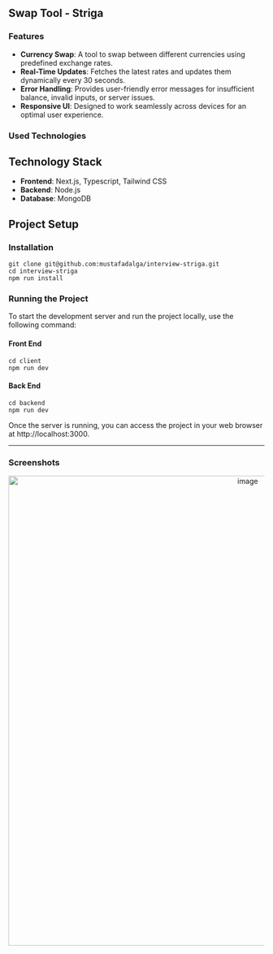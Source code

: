 ## Swap Tool - Striga


### Features
- **Currency Swap**: A tool to swap between different currencies using predefined exchange rates.
- **Real-Time Updates**: Fetches the latest rates and updates them dynamically every 30 seconds.
- **Error Handling**: Provides user-friendly error messages for insufficient balance, invalid inputs, or server issues.
- **Responsive UI**: Designed to work seamlessly across devices for an optimal user experience.

### Used Technologies

## Technology Stack
- **Frontend**: Next.js, Typescript, Tailwind CSS
- **Backend**: Node.js
- **Database**: MongoDB

## Project Setup

### Installation

```
git clone git@github.com:mustafadalga/interview-striga.git
cd interview-striga
npm run install
```
### Running the Project
To start the development server and run the project locally, use the following command:


#### Front End
```
cd client
npm run dev
```

#### Back End
```
cd backend
npm run dev
```

Once the server is running, you can access the project in your web browser at http://localhost:3000.


<hr/>

### Screenshots


<p align="center">
    <img width="926" alt="image" src="https://github.com/user-attachments/assets/55a5ef20-eec3-404f-81a5-52fa00593541" />
<p/>
